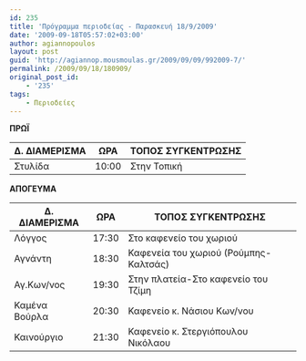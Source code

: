 ```yaml
---
id: 235
title: 'Πρόγραμμα περιοδείας - Παρασκευή 18/9/2009'
date: '2009-09-18T05:57:02+03:00'
author: agiannopoulos
layout: post
guid: 'http://agiannop.mousmoulas.gr/2009/09/09/992009-7/'
permalink: /2009/09/18/180909/
original_post_id:
    - '235'
tags:
    - Περιοδείες
---
```


**ΠΡΩΪ**

| Δ. ΔΙΑΜΕΡΙΣΜΑ | ΩΡΑ | ΤΟΠΟΣ ΣΥΓΚΕΝΤΡΩΣΗΣ |
|---|---|---|
| Στυλίδα | 10:00 | Στην Τοπική |


**ΑΠΟΓΕΥΜΑ**

| Δ. ΔΙΑΜΕΡΙΣΜΑ | ΩΡΑ | ΤΟΠΟΣ ΣΥΓΚΕΝΤΡΩΣΗΣ |
|---|---|---|
| Λόγγος | 17:30 | Στο καφενείο του χωριού |
| Αγνάντη | 18:30 | Καφενεία του χωριού (Ρούμπης-Καλτσάς) |
| Αγ.Κων/νος | 19:30 | Στην πλατεία-Στο καφενείο του Τζίμη |
| Καμένα Βούρλα | 20:30 | Καφενείο κ. Νάσιου Κων/νου |
| Καινούργιο | 21:30 | Καφενείο κ. Στεργιόπουλου Νικόλαου |